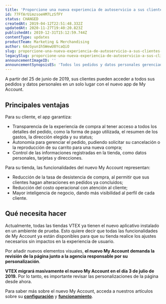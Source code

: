 ```yaml
---
title: 'Proporcione una nueva experiencia de autoservicio a sus clientes con el nuevo My Account'
id: 77FfArUimzsoeHM7LzSfFY
status: CHANGED
createdAt: 2019-04-12T22:51:48.332Z
updatedAt: 2020-11-27T19:40:20.823Z
publishedAt: 2019-12-31T15:12:59.744Z
contentType: updates
productTeam: Marketing & Merchandising
author: 6AcGyun1hSWewU8YcaQiO
slug: proporcione-una-nueva-experiencia-de-autoservicio-a-sus-clientes-con-el-nuevo-my-account
legacySlug: proporcione-una-nueva-experiencia-de-autoservicio-a-sus-clientes-con-el-nuevo-my-account
announcementImageID: ''
announcementSynopsisES: 'Todos los pedidos y datos personales gerenciados en un solo lugar.'
---
```


A partir del 25 de junio de 2019, sus clientes pueden acceder a todos sus pedidos y datos personales en un solo lugar con el nuevo app de My Account. 


## Principales ventajas

Para su cliente, el app garantiza:

- Transparencia de la experiencia de compra al tener acceso a todos los detalles del pedido, como la forma de pago utilizada, el resumen de los gastos, la dirección elegida y su status;
- Autonomía para gerenciar el pedido, pudiendo solicitar su cancelación o la reproducción de su carrito para una nueva compra;
- Control de las informaciones registradas en la tienda, como datos personales, tarjetas y direcciones.

Para su tienda, las funcionalidades del nuevo My Account representan:

- Reducción de la tasa de desistencia de compra, al permitir que sus clientes hagan alteraciones  en pedidos ya concluidos;
- Reducción del costo operacional con atención al cliente;
- Mayor inteligencia de negocio, dando más visibilidad al perfil de cada cliente.

## Qué necesita hacer

Actualmente, todas las tiendas VTEX ya tienen el nuevo aplicativo instalado en un ambiente  de prueba. Esto quiere decir que todas las funcionalidades de My Account ya están disponibles para que su tienda realice los ajustes necesarios sin impactos en la experiencia de usuario.

Por añadir nuevos elementos visuales,  __el nuevo My Account demanda la revisión de la página junto a la agencia responsable por su personalización__.

<div class="alert alert-danger">
<strong>VTEX migrará masivamente el nuevo My Account en el día 3 de julio de 2019.</strong> Por lo tanto, es importante revisar las personalizaciones de la página desde ahora.
</div>

Para saber más sobre el nuevo My Account, acceda a nuestros artículos sobre su __[configuración](https://help.vtex.com/es/tutorial/configuración-de-my-account--23Ayv5D6b86UBnYfoXqZL1)__ y __[funcionamiento](https://help.vtex.com/es/tutorial/como-funciona-el-my-account--2BQ3GiqhqGJTXsWVuio3Xh)__.


